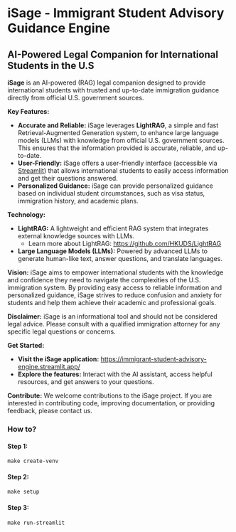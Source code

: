 # iSage - Immigrant Student Advisory Guidance Engine
## AI-Powered Legal Companion for International Students in the U.S

**iSage** is an AI-powered (RAG) legal companion designed to provide international students with trusted and up-to-date immigration guidance directly from official U.S. government sources. 

**Key Features:**

* **Accurate and Reliable:** iSage leverages **LightRAG**, a simple and fast Retrieval-Augmented Generation system, to enhance large language models (LLMs) with knowledge from official U.S. government sources. This ensures that the information provided is accurate, reliable, and up-to-date.
* **User-Friendly:** iSage offers a user-friendly interface (accessible via [Streamlit](https://immigrant-student-advisory-engine.streamlit.app/)) that allows international students to easily access information and get their questions answered.
* **Personalized Guidance:** iSage can provide personalized guidance based on individual student circumstances, such as visa status, immigration history, and academic plans.

**Technology:**
* **LightRAG:** A lightweight and efficient RAG system that integrates external knowledge sources with LLMs. 
    * Learn more about LightRAG: https://github.com/HKUDS/LightRAG
* **Large Language Models (LLMs):** Powered by advanced LLMs to generate human-like text, answer questions, and translate languages.

**Vision:**
iSage aims to empower international students with the knowledge and confidence they need to navigate the complexities of the U.S. immigration system. By providing easy access to reliable information and personalized guidance, iSage strives to reduce confusion and anxiety for students and help them achieve their academic and professional goals.

**Disclaimer:**
iSage is an informational tool and should not be considered legal advice. Please consult with a qualified immigration attorney for any specific legal questions or concerns.

**Get Started:**
* **Visit the iSage application:** https://immigrant-student-advisory-engine.streamlit.app/
* **Explore the features:** Interact with the AI assistant, access helpful resources, and get answers to your questions.

**Contribute:**
We welcome contributions to the iSage project. If you are interested in contributing code, improving documentation, or providing feedback, please contact us.


### How to?
#### Step 1: 
```
make create-venv
```
#### Step 2: 
```
make setup
```
#### Step 3: 
```
make run-streamlit
```
